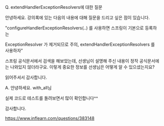 Q. extendHandlerExceptionResolvers에 대한 질문

안녕하세요. 강의록에 있는 다음의 내용에 대해 질문을 드리고 싶은 점이 있습니다.

"configureHandlerExceptionResolvers(..) 를 사용하면 스프링이 기본으로 등록하는

ExceptionResolver 가 제거되므로 주의, extendHandlerExceptionResolvers 를 사용하자"

스프링 공식문서에서 검색을 해보았는데, 선생님이 설명해 주신 내용이 정작 공식문서에는 나와있지 않더라구요. 이렇게 중요한 정보를 선생님은 어떻게 알 수 있으셨는지요?

읽어주셔서 감사합니다.

A. 안녕하세요. with_all님 

실제 코드로 테스트를 돌려보면서 많이 확인합니다^^

감사합니다.

https://www.inflearn.com/questions/383148

